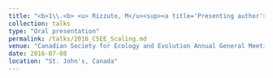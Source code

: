 ```yaml
---
title: "<b>1\\.<b> <u> Rizzuto, M</u><sup><a title='Presenting author'>†</a></sup>., Carbone, C., Pawar, S. **Bio-mechanical constraints on foraging reverse the scaling of activity rate among carnivores.**"
collection: talks
type: "Oral presentation"
permalink: /talks/2016_CSEE_Scaling.md
venue: "Canadian Society for Ecology and Evolution Annual General Meeting 2017"
date: 2016-07-08
location: "St. John's, Canada"
---
```

